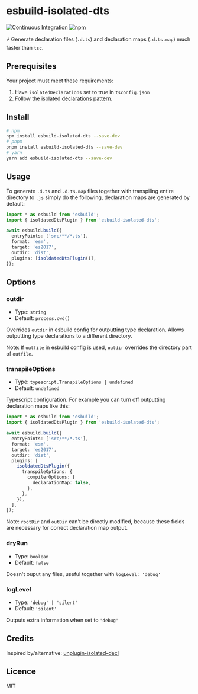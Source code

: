 # esbuild-isolated-dts

[![Continuous Integration](https://github.com/WandererXII/esbuild-isolated-dts/workflows/Continuous%20Integration/badge.svg)](https://github.com/WandererXII/esbuild-isolated-dts/actions?query=workflow%3A%22Continuous+Integration%22)
[![npm](https://img.shields.io/npm/v/esbuild-isolated-dts)](https://www.npmjs.com/package/esbuild-isolated-dts)

⚡ Generate declaration files (`.d.ts`) and declaration maps (`.d.ts.map`) much faster than `tsc`.

## Prerequisites

Your project must meet these requirements:

1. Have `isolatedDeclarations` set to true in `tsconfig.json`
2. Follow the isolated [declarations pattern](https://www.typescriptlang.org/tsconfig/#isolatedDeclarations).

## Install

```bash
# npm
npm install esbuild-isolated-dts --save-dev
# pnpm
pnpm install esbuild-isolated-dts --save-dev
# yarn
yarn add esbuild-isolated-dts --save-dev
```

## Usage

To generate `.d.ts` and `.d.ts.map` files together with transpiling entire directory to `.js` simply do the following, declaration maps are generated by default:

```typescript
import * as esbuild from 'esbuild';
import { isoldatedDtsPlugin } from 'esbuild-isolated-dts';

await esbuild.build({
  entryPoints: ['src/**/*.ts'],
  format: 'esm',
  target: 'es2017',
  outdir: 'dist',
  plugins: [isoldatedDtsPlugin()],
});
```

## Options

### outdir

- Type: `string`
- Default: `process.cwd()`

Overrides `outdir` in esbuild config for outputting type declaration. Allows outputting type declarations to a different directory.

Note: If `outfile` in esbuild config is used, `outdir` overrides the directory part of `outfile`.

### transpileOptions

- Type: `typescript.TranspileOptions | undefined`
- Default: `undefined`

Typescript configuration. For example you can turn off outputting declaration maps like this:

```typescript
import * as esbuild from 'esbuild';
import { isoldatedDtsPlugin } from 'esbuild-isolated-dts';

await esbuild.build({
  entryPoints: ['src/**/*.ts'],
  format: 'esm',
  target: 'es2017',
  outdir: 'dist',
  plugins: [
    isoldatedDtsPlugin({
      transpileOptions: {
        compilerOptions: {
          declarationMap: false,
        },
      },
    }),
  ],
});
```

Note: `rootDir` and `outDir` can't be directly modified, because these fields are necessary for correct declaration map output.

### dryRun

- Type: `boolean`
- Default: `false`

Doesn't ouput any files, useful together with `logLevel: 'debug'`

### logLevel

- Type: `'debug' | 'silent'`
- Default: `'silent'`

Outputs extra information when set to `'debug'`

## Credits

Inspired by/alternative: [unplugin-isolated-decl](https://github.com/unplugin/unplugin-isolated-decl)

## Licence

MIT
